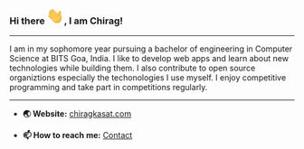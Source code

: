 ### Hi there <img src="https://raw.githubusercontent.com/ChiragKasat/ChiragKasat/master/wave.gif" width="30px">, I am Chirag!

---

I am in my sophomore year pursuing a bachelor of engineering in Computer Science at BITS Goa, India. I like to develop web apps and learn about new technologies while building them. I also contribute to open source organiztions especially the techonologies I use myself. I enjoy competitive programming and take part in competitions regularly.

---

- <b>🌏 Website:</b> [chiragkasat.com](https://chiragkasat.com)

- <b>📫 How to reach me:</b> [Contact](https://chiragkasat.com/contact 'Contact')
  <!--
  **ChiragKasat/ChiragKasat** is a ✨ _special_ ✨ repository because its `README.md` (this file) appears on your GitHub profile.

Here are some ideas to get you started:

- 🔭 I’m currently working on ...
- 🌱 I’m currently learning ...
- 👯 I’m looking to collaborate on ...
- 🤔 I’m looking for help with ...
- 💬 Ask me about ...
- 😄 Pronouns: ...
- ⚡ Fun fact: ...
  -->
